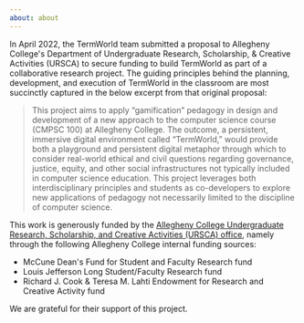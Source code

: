 ```yaml
---
about: about
---
```


In April 2022, the TermWorld team submitted a proposal to Allegheny College's Department of Undergraduate Research, Scholarship, & Creative Activities (URSCA) to secure funding 
to build TermWorld as part of a collaborative research project. The guiding principles behind the planning, development, and execution of TermWorld  in the classroom 
are most succinctly captured in the below excerpt from that original proposal:

> This project aims to apply “gamification” pedagogy in design and development of a new
> approach to the computer science course (CMPSC 100) at Allegheny College. The outcome, a
> persistent, immersive digital environment called “TermWorld,” would provide both a playground
> and persistent digital metaphor through which to consider real-world ethical and civil questions
> regarding governance, justice, equity, and other social infrastructures not typically included in
> computer science education. This project leverages both interdisciplinary principles and students
> as co-developers to explore new applications of pedagogy not necessarily limited to the
> discipline of computer science.

This work is generously funded by the 
[Allegheny College Undergraduate Research, Scholarship, and Creative Activities (URSCA) office](https://sites.allegheny.edu/research/examples-of-ursca-at-allegheny/),
namely through the following Allegheny College internal funding sources:

* McCune Dean's Fund for Student and Faculty Research fund
* Louis Jefferson Long Student/Faculty Research fund
* Richard J. Cook & Teresa M. Lahti Endowment for Research and Creative Activity fund

We are grateful for their support of this project.

